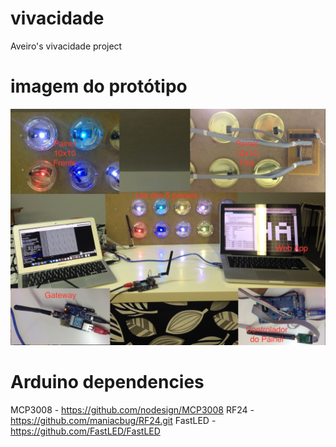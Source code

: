 vivacidade
==========
Aveiro's vivacidade project

imagem do protótipo
===================
![alt tag](https://github.com/HackAveiro/vivacidade/blob/master/HackAveiro_Vivacidade-low.JPG)

Arduino dependencies
====================

MCP3008 - https://github.com/nodesign/MCP3008
RF24 - https://github.com/maniacbug/RF24.git
FastLED - https://github.com/FastLED/FastLED
